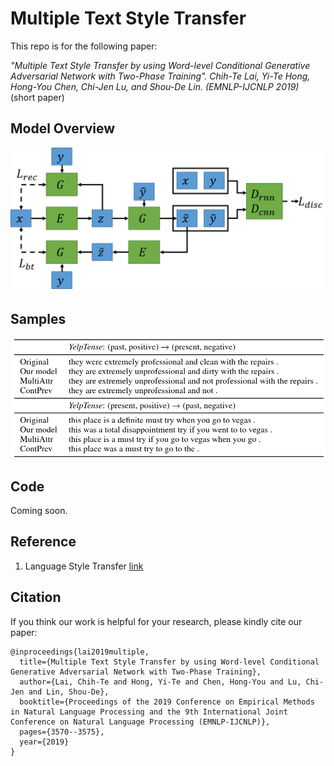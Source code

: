 # Multiple Text Style Transfer

This repo is for the following paper:  

<i> "Multiple Text Style Transfer by using Word-level Conditional Generative Adversarial Network with Two-Phase Training". Chih-Te Lai, Yi-Te Hong, Hong-You Chen, Chi-Jen Lu, and Shou-De Lin. (EMNLP-IJCNLP 2019) </i> (short paper)

## Model Overview

![Model framework](/figures/model.png)

## Samples

![Sample results](/figures/sample.png)

## Code

Coming soon.

## Reference

1. Language Style Transfer [link](https://github.com/shentianxiao/language-style-transfer)

## Citation

If you think our work is helpful for your research, please kindly cite our paper: 

<pre><code>@inproceedings{lai2019multiple,
  title={Multiple Text Style Transfer by using Word-level Conditional Generative Adversarial Network with Two-Phase Training},
  author={Lai, Chih-Te and Hong, Yi-Te and Chen, Hong-You and Lu, Chi-Jen and Lin, Shou-De},
  booktitle={Proceedings of the 2019 Conference on Empirical Methods in Natural Language Processing and the 9th International Joint Conference on Natural Language Processing (EMNLP-IJCNLP)},
  pages={3570--3575},
  year={2019}
}
</code></pre>